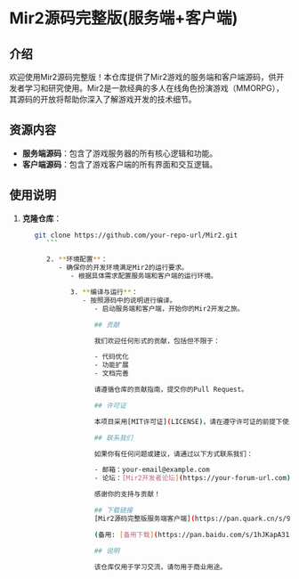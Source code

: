# Mir2源码完整版(服务端+客户端)

## 介绍

欢迎使用Mir2源码完整版！本仓库提供了Mir2游戏的服务端和客户端源码，供开发者学习和研究使用。Mir2是一款经典的多人在线角色扮演游戏（MMORPG），其源码的开放将帮助你深入了解游戏开发的技术细节。

## 资源内容

- **服务端源码**：包含了游戏服务器的所有核心逻辑和功能。
- **客户端源码**：包含了游戏客户端的所有界面和交互逻辑。

## 使用说明

1. **克隆仓库**：
   ```bash
      git clone https://github.com/your-repo-url/Mir2.git
         ```

         2. **环境配置**：
            - 确保你的开发环境满足Mir2的运行要求。
               - 根据具体需求配置服务端和客户端的运行环境。

               3. **编译与运行**：
                  - 按照源码中的说明进行编译。
                     - 启动服务端和客户端，开始你的Mir2开发之旅。

                     ## 贡献

                     我们欢迎任何形式的贡献，包括但不限于：

                     - 代码优化
                     - 功能扩展
                     - 文档完善

                     请遵循仓库的贡献指南，提交你的Pull Request。

                     ## 许可证

                     本项目采用[MIT许可证](LICENSE)，请在遵守许可证的前提下使用本源码。

                     ## 联系我们

                     如果你有任何问题或建议，请通过以下方式联系我们：

                     - 邮箱：your-email@example.com
                     - 论坛：[Mir2开发者论坛](https://your-forum-url.com)

                     感谢你的支持与贡献！

                     ## 下载链接
                     [Mir2源码完整版服务端客户端](https://pan.quark.cn/s/9056f68ea4f2) 

                     (备用: [备用下载](https://pan.baidu.com/s/1hJKapA31X0yu7fOgHFCg6g?pwd=1234))

                     ## 说明

                     该仓库仅用于学习交流，请勿用于商业用途。
